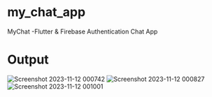 # my_chat_app
MyChat -Flutter & Firebase Authentication Chat App

# Output

![Screenshot 2023-11-12 000742](https://github.com/Jitesh49/my_chat_app/assets/66079577/7e6c2762-61fc-4811-b8dd-0389704bcf49)
![Screenshot 2023-11-12 000827](https://github.com/Jitesh49/my_chat_app/assets/66079577/1c99b296-a381-404c-ba12-943dca1e7a89)
![Screenshot 2023-11-12 001001](https://github.com/Jitesh49/my_chat_app/assets/66079577/3ab89c78-4d04-447e-9724-9b57d0c609d7)


